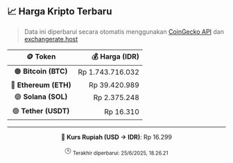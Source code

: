 

<!-- HARGA_KRIPTO -->
## 📈 Harga Kripto Terbaru

> Data ini diperbarui secara otomatis menggunakan [CoinGecko API](https://www.coingecko.com/) dan [exchangerate.host](https://exchangerate.host/)

<div align="center">

| 🪙 Token | 💰 Harga (IDR) |
|:------:|---------------:|
| 🟠 **Bitcoin (BTC)**   | Rp 1.743.716.032 |
| 🔵 **Ethereum (ETH)**  | Rp 39.420.989 |
| 🟣 **Solana (SOL)**    | Rp 2.375.248 |
| 🟢 **Tether (USDT)**   | Rp 16.310 |

---

💱 **Kurs Rupiah (USD → IDR)**: Rp 16.299

🕒 <sub>Terakhir diperbarui: 25/6/2025, 18.26.21</sub>

</div>
<!-- /HARGA_KRIPTO -->